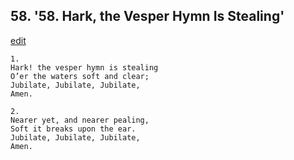 
## 58.  '58. Hark, the Vesper Hymn Is Stealing'
[edit](https://docs.google.com/document/d/1GNf6K9YJA1UXInGvEwGLtb760PXHPu3P/edit?mode=html)






    1.
    Hark! the vesper hymn is stealing
    O’er the waters soft and clear;
    Jubilate, Jubilate, Jubilate,
    Amen.

    2.
    Nearer yet, and nearer pealing,
    Soft it breaks upon the ear.
    Jubilate, Jubilate, Jubilate,
    Amen.
